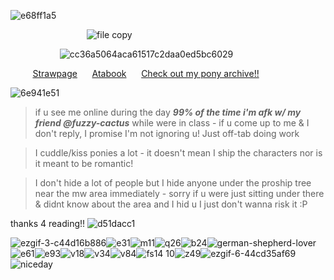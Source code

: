 ![e68ff1a5](https://github.com/user-attachments/assets/8ebd36d7-ff5a-4298-92c4-a260e6b719cc)

‎ ‎ ‎ ‎ ‎ ‎ ‎ ‎ ‎ ‎ ‎ ‎ ‎ ‎ ‎ ‎ ‎ ‎ ‎ ‎ ‎ ‎ ‎ ‎ ‎ ‎ ‎ ‎ ‎ ‎ ‎ ![file copy](https://github.com/user-attachments/assets/19e3915b-64b0-4584-9be2-f98340ae9d8f)

‎ ‎ ‎ ‎ ‎ ‎ ‎ ‎ ‎ ‎ ‎ ‎ ‎ ‎ ‎ ‎ ‎ ‎ ‎ ‎ ![cc36a5064aca61517c2daa0ed5bc6029](https://github.com/user-attachments/assets/d162a1eb-70af-45b6-b12f-ac5e9f000fd4)





‎ ‎ ‎ ‎ ‎ ‎ ‎ ‎ ‎ 
[Strawpage](https://grant-curly.straw.page) ‎ ‎ ‎ ‎ ‎ [Atabook](https://grantcurly.atabook.org/) ‎ ‎ ‎ ‎ ‎ [Check out my pony archive!!](https://aaronsponyarchives.straw.page/)



![6e941e51](https://github.com/user-attachments/assets/7ccf85ae-f98f-4333-8699-d5efb99cd61a)

>if u see me online during the day *__99% of the time i'm afk w/ my friend @fuzzy-cactus__* while were in class -
if u come up to me & I don't reply, I promise I'm not ignoring u! Just off-tab doing work 

> I cuddle/kiss ponies a lot - it doesn't mean I ship the characters nor is it meant to be romantic! 

> I don't hide a lot of people but I hide anyone under the proship tree near the mw area immediately - sorry if u were just sitting under there & didnt know about the area and I hid u I just don't wanna risk it :P

 thanks 4 reading!! ![d51dacc1](https://github.com/user-attachments/assets/2677c4b0-b368-4447-9dda-ea8a750a0768)



 
 ![ezgif-3-c44d16b886](https://github.com/user-attachments/assets/cbfd15f4-1461-44e9-b091-d4215968ec1b)![e31](https://github.com/user-attachments/assets/1cf13e55-35b7-40e7-a18e-4f55d77c5336)![m11](https://github.com/user-attachments/assets/d8b2d2ce-bab2-4a20-bc26-5ba09afd78aa)![q26](https://github.com/user-attachments/assets/a4172112-22c7-4886-a9e5-5a7fd9cb0d9e)![b24](https://github.com/user-attachments/assets/f5c2bc37-82cb-4f4e-aa7f-ec174143bdb8)![german-shepherd-lover](https://github.com/user-attachments/assets/62693889-13c5-43aa-a890-d350922c7f65)![e61](https://github.com/user-attachments/assets/8d2bd352-dab9-468a-9706-08478668873b)![e93](https://github.com/user-attachments/assets/7c13f80a-487c-4576-8cd0-5fd429ae6929)![v18](https://github.com/user-attachments/assets/4b90160a-4f0a-46d8-b28e-326d1d15c513)![v34](https://github.com/user-attachments/assets/b7f80652-f65d-4cb6-972c-3a509c654284)![v84](https://github.com/user-attachments/assets/7e9c882b-bfcf-4f1b-9b64-f998dc5c72eb)![f![s14](https://github.com/user-attachments/assets/37f88b45-2007-4d03-bd51-dc6495180083)
10](https://github.com/user-attachments/assets/92de1799-9e98-45b8-aeae-8fd58f3910e1)![z49](https://github.com/user-attachments/assets/94c06ca3-781c-495f-b768-90e918dd23cc)![ezgif-6-44cd35af69](https://github.com/user-attachments/assets/f061382f-fb0b-4f8b-8dbd-4b7a9695acca)![niceday](https://github.com/user-attachments/assets/2c0b0e62-8d4f-4da8-a16e-f2876508cfc7)



























